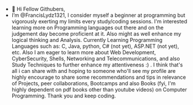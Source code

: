 - 👋 Hi Fellow Githubers,
- 
  I’m @FrancisLydz1321, I consider myself a beginner at programming but vigorously exerting my limits every study/coding sessions.
  I'm interested learning more on Programming languages out there and on the judgement day become proficient at it. Also might as well enhance my logical thinking and Analysis.
  Currently Learning Programming Languages such as: C, Java, python, C# (not yet), ASP.NET (not yet),  etc. Also I am eager to learn more about Web
  Development, CyberSecurity, Shells, Networking and Telecommunications, and also Study Techniques to further enhance my attentiveness :) .
  I think that's all i can share with and hoping to someone who'll see my profile are highly encourage to share some recommendations and tips in relevance of Projects, peer 
  collaborations, Bootcamps and also Books (fyi, I'm highly dependent on pdf books other than youtube videos) on Computer Programming. Thank you and keep coding.
         


<!---
FrancisLydz1321/FrancisLydz1321 is a ✨ special ✨ repository because its `README.md` (this file) appears on your GitHub profile.
You can click the Preview link to take a look at your changes.
--->
